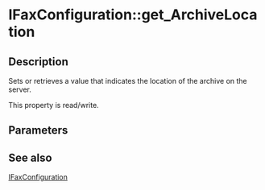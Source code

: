 # IFaxConfiguration::get_ArchiveLocation

## Description

Sets or retrieves a value that indicates the location of the archive on the server.

This property is read/write.

## Parameters

## See also

[IFaxConfiguration](https://learn.microsoft.com/previous-versions/windows/desktop/api/faxcomex/nn-faxcomex-ifaxconfiguration)